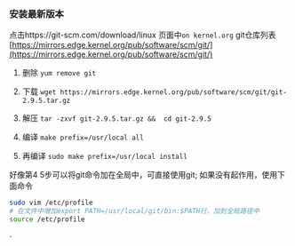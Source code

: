 ### 安装最新版本

点击https://git-scm.com/download/linux 页面中`on kernel.org`
git仓库列表[https://mirrors.edge.kernel.org/pub/software/scm/git/](https://mirrors.edge.kernel.org/pub/software/scm/git/)

1. 删除 `yum remove git`

2. 下载 `wget https://mirrors.edge.kernel.org/pub/software/scm/git/git-2.9.5.tar.gz`

3. 解压 `tar -zxvf git-2.9.5.tar.gz &&  cd git-2.9.5`

4. 编译 `make prefix=/usr/local all`

5. 再编译 `sudo make prefix=/usr/local install`

好像第4 5步可以将git命令加在全局中，可直接使用git;
如果没有起作用，使用下面命令
```sh
sudo vim /etc/profile
# 在文件中增加export PATH=/usr/local/git/bin:$PATH行，加到全局路径中
source /etc/profile
```
·

